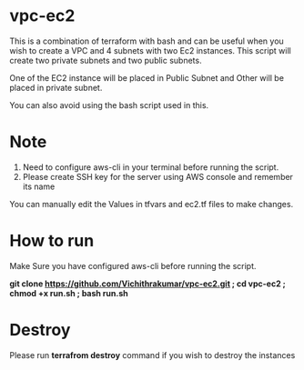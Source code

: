 # vpc-ec2

This is a combination of terraform with bash and can be useful when you wish to create a VPC and 4 subnets with two Ec2 instances. This script will create two private subnets and two public subnets.

One of the EC2 instance will be placed in Public Subnet and Other will be placed in private subnet.

You can also avoid using the bash script used in this.

# Note

1. Need to configure aws-cli in your terminal before running the script.
2. Please create SSH key for the server using AWS console and remember its name

You can manually edit the Values in tfvars and ec2.tf files to make changes.


# How to run

Make Sure you have configured aws-cli before running the script.

**git clone https://github.com/Vichithrakumar/vpc-ec2.git ; cd vpc-ec2 ; chmod +x run.sh ; bash run.sh**

# Destroy

Please run **terrafrom destroy** command if you wish to destroy the instances 
